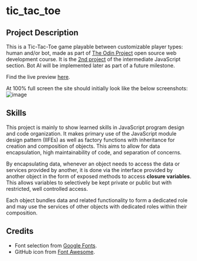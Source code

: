 # tic_tac_toe

## Project Description   

This is a Tic-Tac-Toe game playable between customizable player types: human and/or bot, made as part of [The Odin Project](https://www.theodinproject.com) open source web development course. It is the [2nd project](https://www.theodinproject.com/lessons/node-path-javascript-tic-tac-toe) of the intermediate JavaScript section. Bot AI will be implemented later as part of a future milestone.

Find the live preview [here](https://kaglet.github.io/tic_tac_toe/).

At 100% full screen the site should initially look like the below screenshots: 
![image](https://github.com/kaglet/tic_tac_toe/assets/96872447/3f0707be-8d82-4806-8c27-b9ad3626c99b)

## Skills

This project is mainly to show learned skills in JavaScript program design and code organization. It makes primary use of the JavaScript module design pattern (IIFEs) as well as factory functions with inheritance for creation and composition of objects. This aims to allow for data encapsulation, high maintainability of code, and separation of concerns. 

By encapsulating data, whenever an object needs to access the data or services provided by another, it is done via the interface provided by another object in the form of exposed methods to access **closure variables**. This allows variables to selectively be kept private or public but with restricted, well controlled access. 

Each object bundles data and related functionality to form a dedicated role and may use the services of other objects with dedicated roles within their composition. 

## Credits

* Font selection from [Google Fonts](https://fonts.google.com/?preview.text=ROCK%20PAPER%20SCISSORS&preview.text_type=custom).
* GitHub icon from [Font Awesome](https://fontawesome.com/).
